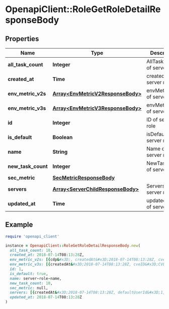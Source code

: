 # OpenapiClient::RoleGetRoleDetailResponseBody

## Properties

| Name | Type | Description | Notes |
| ---- | ---- | ----------- | ----- |
| **all_task_count** | **Integer** | AllTaskCount of server role | [optional] |
| **created_at** | **Time** | created time of server role |  |
| **env_metric_v2s** | [**Array&lt;EnvMetricV2ResponseBody&gt;**](EnvMetricV2ResponseBody.md) | envMetricV2s of server role | [optional] |
| **env_metric_v3s** | [**Array&lt;EnvMetricV3ResponseBody&gt;**](EnvMetricV3ResponseBody.md) | envMetricV3s of server role | [optional] |
| **id** | **Integer** | ID of server role |  |
| **is_default** | **Boolean** | isDefault of server role | [optional] |
| **name** | **String** | Name of server role |  |
| **new_task_count** | **Integer** | NewTaskCount of server role | [optional] |
| **sec_metric** | [**SecMetricResponseBody**](SecMetricResponseBody.md) |  | [optional] |
| **servers** | [**Array&lt;ServerChildResponseBody&gt;**](ServerChildResponseBody.md) | Servers of server role | [optional] |
| **updated_at** | **Time** | updated time of server role |  |

## Example

```ruby
require 'openapi_client'

instance = OpenapiClient::RoleGetRoleDetailResponseBody.new(
  all_task_count: 10,
  created_at: 2018-07-14T08:13:28Z,
  env_metric_v2s: [{cdp&#x3D;, createdAt&#x3D;2018-07-14T08:13:28Z, cveID&#x3D;CVE-2018-1234, roleID&#x3D;1, roleName&#x3D;roleName, td&#x3D;, updatedAt&#x3D;2018-07-14T08:13:28Z}, {cdp&#x3D;, createdAt&#x3D;2018-07-14T08:13:28Z, cveID&#x3D;CVE-2018-1234, roleID&#x3D;1, roleName&#x3D;roleName, td&#x3D;, updatedAt&#x3D;2018-07-14T08:13:28Z}, {cdp&#x3D;, createdAt&#x3D;2018-07-14T08:13:28Z, cveID&#x3D;CVE-2018-1234, roleID&#x3D;1, roleName&#x3D;roleName, td&#x3D;, updatedAt&#x3D;2018-07-14T08:13:28Z}],
  env_metric_v3s: [{createdAt&#x3D;2018-07-14T08:13:28Z, cveID&#x3D;CVE-2018-1234, ma&#x3D;, mac&#x3D;, mav&#x3D;, mc&#x3D;, mpr&#x3D;, ms&#x3D;, mui&#x3D;, roleID&#x3D;1, roleName&#x3D;roleName, updatedAt&#x3D;2018-07-14T08:13:28Z}, {createdAt&#x3D;2018-07-14T08:13:28Z, cveID&#x3D;CVE-2018-1234, ma&#x3D;, mac&#x3D;, mav&#x3D;, mc&#x3D;, mpr&#x3D;, ms&#x3D;, mui&#x3D;, roleID&#x3D;1, roleName&#x3D;roleName, updatedAt&#x3D;2018-07-14T08:13:28Z}, {createdAt&#x3D;2018-07-14T08:13:28Z, cveID&#x3D;CVE-2018-1234, ma&#x3D;, mac&#x3D;, mav&#x3D;, mc&#x3D;, mpr&#x3D;, ms&#x3D;, mui&#x3D;, roleID&#x3D;1, roleName&#x3D;roleName, updatedAt&#x3D;2018-07-14T08:13:28Z}],
  id: 1,
  is_default: true,
  name: server-role-name,
  new_task_count: 10,
  sec_metric: null,
  servers: [{createdAt&#x3D;2018-07-14T08:13:28Z, defaultUserId&#x3D;1, defaultUserName&#x3D;vuls user, hostUuid&#x3D;141df30a-ecd0-39f4-a8f4-1ef216a4b5f2, id&#x3D;1, lastScannedAt&#x3D;2018-07-14T08:13:28Z, lastUploadedAt&#x3D;2018-07-14T08:13:28Z, needKernelRestart&#x3D;true, osFamily&#x3D;centos, osVersion&#x3D;6, serverName&#x3D;server01, serverUuid&#x3D;abcdef12-ecd0-39f4-a8f4-1ef216a4b5f2, serverroleId&#x3D;1, serverroleName&#x3D;server_role01, tags&#x3D;[Fugit repellendus illo., Aperiam ipsa voluptate autem unde., Fuga accusamus aut.], updatedAt&#x3D;2018-07-14T08:13:28Z}, {createdAt&#x3D;2018-07-14T08:13:28Z, defaultUserId&#x3D;1, defaultUserName&#x3D;vuls user, hostUuid&#x3D;141df30a-ecd0-39f4-a8f4-1ef216a4b5f2, id&#x3D;1, lastScannedAt&#x3D;2018-07-14T08:13:28Z, lastUploadedAt&#x3D;2018-07-14T08:13:28Z, needKernelRestart&#x3D;true, osFamily&#x3D;centos, osVersion&#x3D;6, serverName&#x3D;server01, serverUuid&#x3D;abcdef12-ecd0-39f4-a8f4-1ef216a4b5f2, serverroleId&#x3D;1, serverroleName&#x3D;server_role01, tags&#x3D;[Fugit repellendus illo., Aperiam ipsa voluptate autem unde., Fuga accusamus aut.], updatedAt&#x3D;2018-07-14T08:13:28Z}],
  updated_at: 2018-07-14T08:13:28Z
)
```

